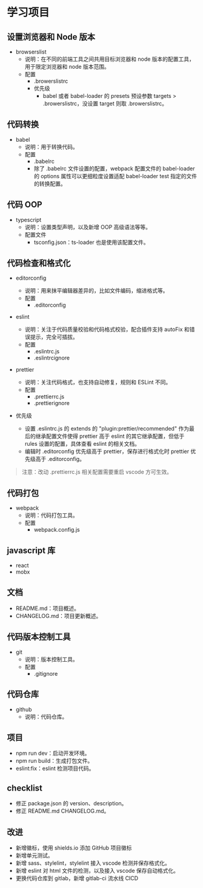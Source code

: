 # 学习项目

## 设置浏览器和 Node 版本

- browserslist
  - 说明：在不同的前端工具之间共用目标浏览器和 node 版本的配置工具，用于限定浏览器和 node 版本范围。
  - 配置
    - .browerslistrc
    - 优先级
      - babel 或者 babel-loader 的 presets 预设参数 targets > .browerslistrc，没设置 target 则取 .browerslistrc。

## 代码转换

- babel
  - 说明：用于转换代码。
  - 配置
    - .babelrc
    - 除了 .babelrc 文件设置的配置，webpack 配置文件的 babel-loader 的 options 属性可以更细粒度设置适配 babel-loader test 指定的文件的转换配置。

## 代码 OOP

- typescript
  - 说明：设置类型声明，以及新增 OOP 高级语法等等。
  - 配置文件
    - tsconfig.json：ts-loader 也是使用该配置文件。


## 代码检查和格式化

- editorconfig
  - 说明：用来抹平编辑器差异的，比如文件编码，缩进格式等。
  - 配置
    - .editorconfig

- eslint
  - 说明：关注于代码质量校验和代码格式校验，配合插件支持 autoFix 和错误提示，完全可插拔。
  - 配置
    - .eslintrc.js
    - .eslintrcignore

- prettier
  - 说明：关注代码格式，也支持自动修复，规则和 ESLint 不同。
  - 配置
    - .prettierrc.js
    - .prettierignore

- 优先级
  - 设置 .eslintrc.js 的 extends 的 "plugin:prettier/recommended" 作为最后的继承配置文件使得 prettier 高于 eslint 的其它继承配置，但低于 rules 设置的配置，具体查看 eslint 的相关文档。
  - 编辑时 .editorconfig 优先级高于 prettier，保存进行格式化时 prettier 优先级高于 .editorconfig。

> 注意：改动 .prettierrc.js 相关配置需要重启 vscode 方可生效。

## 代码打包

- webpack
  - 说明：代码打包工具。
  - 配置
    - webpack.config.js

## javascript 库

- react
- mobx

## 文档

- README.md：项目概述。
- CHANGELOG.md：项目更新概述。

## 代码版本控制工具

- git
  - 说明：版本控制工具。
  - 配置
    - .gitignore

## 代码仓库

- github
  - 说明：代码仓库。

## 项目

- npm run dev：启动开发环境。
- npm run build：生成打包文件。
- eslint:fix：eslint 检测项目代码。

## checklist

- 修正 package.json 的 version、description。
- 修正 README.md CHANGELOG.md。

## 改进

- 新增徽标，使用 shields.io 添加 GitHub 项目徽标
- 新增单元测试。
- 新增 sass、stylelint，stylelint 接入 vscode 检测并保存格式化。
- 新增 eslint 对 html 文件的检测，以及接入 vscode 保存自动格式化。
- 更换代码仓库到 gitlab，新增 gitlab-ci 流水线 CICD
